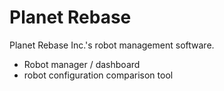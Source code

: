 # Planet Rebase

Planet Rebase Inc.'s robot management software.

- Robot manager / dashboard
- robot configuration comparison tool

